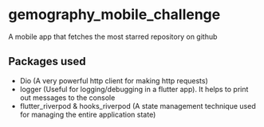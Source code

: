# gemography_mobile_challenge

A mobile app that fetches the most starred repository on github

## Packages used
- Dio (A very powerful http client for making http requests)
- logger (Useful for logging/debugging in a flutter app). It helps to print out messages to the console
- flutter_riverpod & hooks_riverpod (A state management technique used for managing the entire application state)
